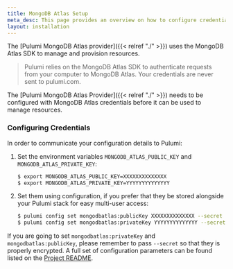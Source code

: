```yaml
---
title: MongoDB Atlas Setup
meta_desc: This page provides an overview on how to configure credentials for the Pulumi MongoDB Atlas Provider.
layout: installation
---
```


The [Pulumi MongoDB Atlas provider]({{< relref "./" >}}) uses the MongoDB Atlas SDK to manage and provision resources.

> Pulumi relies on the MongoDB Atlas SDK to authenticate requests from your computer to MongoDB Atlas. Your credentials are never sent
> to pulumi.com.

The [Pulumi MongoDB Atlas Provider]({{< relref "./" >}}) needs to be configured with MongoDB Atlas credentials
before it can be used to manage resources.

### Configuring Credentials

In order to communicate your configuration details to Pulumi:

1. Set the environment variables `MONGODB_ATLAS_PUBLIC_KEY` and `MONGODB_ATLAS_PRIVATE_KEY`:

    ```bash
    $ export MONGODB_ATLAS_PUBLIC_KEY=XXXXXXXXXXXXXX
    $ export MONGODB_ATLAS_PRIVATE_KEY=YYYYYYYYYYYYYY
    ```

1. Set them using configuration, if you prefer that they be stored alongside your Pulumi stack for easy multi-user access:

    ```bash
    $ pulumi config set mongodbatlas:publicKey XXXXXXXXXXXXXX --secret
    $ pulumi config set mongodbatlas:privateKey YYYYYYYYYYYYYY --secret
    ```

If you are going to set `mongodbatlas:privateKey` and `mongodbatlas:publicKey`, please remember to pass `--secret` so that they is properly encrypted. A full set
of configuration parameters can be found listed on the [Project README](https://github.com/pulumi/pulumi-mongodbatlas/blob/master/README.md).
